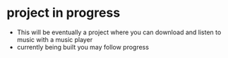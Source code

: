 # project in progress
* This will be eventually a project where you can download and listen to music with a music player
* currently being built you may follow progress
